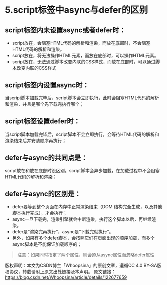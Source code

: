 # 5.script标签中async与defer的区别

## script标签内未设置async或者defer时：

* script放在<head>，会阻塞HTML代码的解析和渲染，而放在<body>底部时，不会阻塞HTML代码的解析和渲染。
* script放在<head>，将无法操作HTML元素，而放在<body>底部时，可以操作HTML元素。
* script放在<head>，无法通过脚本改变内联的CSS样式，而放在<body>底部时，可以通过脚本改变内联的CSS样式

## script标签内设置async时：

当script脚本加载完毕后，script脚本会立即执行，此时会阻塞HTML代码的解析和渲染，并且是哪个先下载完执行哪个；

## script标签设置defer时：

当script脚本加载完毕后，script脚本不会立即执行，会等待HTML代码的解析和渲染结束后并安装顺序再执行；

## defer与async的共同点是：

script放在<head>和放在<body>底部时没区别。script脚本会异步加载，在加载过程中不会阻塞HTML代码的解析和渲染；

## defer与async的区别是：

* defer要等到整个页面在内存中正常渲染结束（DOM 结构完全生成，以及其他脚本执行完成），才会执行；
* async一旦下载完，渲染引擎就会中断渲染，执行这个脚本以后，再继续渲染。
* defer是“渲染完再执行”，async是“下载完就执行”。
* 另外，如果有多个defer脚本，会按照它们在页面出现的顺序加载，而多个async脚本是不能保证加载顺序的；

> 注意：如果同时指定了两个属性，则会遵从async属性而忽略defer属性


版权声明：本文为CSDN博主「Whoopsina」的原创文章，遵循CC 4.0 BY-SA版权协议，转载请附上原文出处链接及本声明。
原文链接：https://blog.csdn.net/Whoopsina/article/details/122677659
